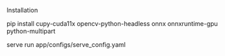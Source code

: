 Installation 

pip install cupy-cuda11x opencv-python-headless onnx onnxruntime-gpu python-multipart

serve run app/configs/serve_config.yaml